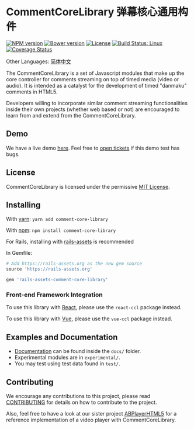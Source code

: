 # CommentCoreLibrary 弹幕核心通用构件
[![NPM version](https://badge.fury.io/js/comment-core-library.svg)](http://badge.fury.io/js/comment-core-library)
[![Bower version](https://badge.fury.io/bo/comment-core-library.svg)](http://badge.fury.io/bo/comment-core-library)
[![License](http://img.shields.io/badge/license-MIT-brightgreen.svg)](http://opensource.org/licenses/MIT)
[![Build Status: Linux](https://travis-ci.org/jabbany/CommentCoreLibrary.svg?branch=master)](https://travis-ci.org/jabbany/CommentCoreLibrary)
[![Coverage Status](https://img.shields.io/coveralls/jabbany/CommentCoreLibrary.svg)](https://coveralls.io/r/jabbany/CommentCoreLibrary?branch=master)

Other Languages: [简体中文](README.zh_CN.md)

The CommentCoreLibrary is a set of Javascript modules that make up the
core controller for comments streaming on top of timed media (video or audio).
It is intended as a catalyst for the development of timed "danmaku" comments
in HTML5.

Developers willing to incorporate similar comment streaming functionalities
inside their own projects (whether web based or not) are encouraged to learn
from and extend from the CommentCoreLibrary.

## Demo
We have a live demo [here](http://jabbany.github.io/CommentCoreLibrary/demo).
Feel free to [open tickets](CONTRIBUTING.md) if this demo test has bugs.

## License
CommentCoreLibrary is licensed under the permissive [MIT License](LICENSE).

## Installing
With [yarn](https://yarnpkg.com/):
`yarn add comment-core-library`

With [npm](https://www.npmjs.org/):
`npm install comment-core-library`

For Rails, installing with [rails-assets](https://rails-assets.org/) is
recommended

In Gemfile:
```ruby
# Add https://rails-assets.org as the new gem source
source 'https://rails-assets.org'

gem 'rails-assets-comment-core-library'
```

### Front-end Framework Integration
To use this library with [React](https://reactjs.org/), please use the
`react-ccl` package instead.

To use this library with [Vue](https://vuejs.org/), please use the `vue-ccl`
package instead.

## Examples and Documentation
- [Documentation](docs/) can be found inside the `docs/` folder.
- Experimental modules are in `experimental/`.
- You may test using test data found in `test/`.

## Contributing
We encourage any contributions to this project, please read
[CONTRIBUTING](CONTRIBUTING.md) for details on how to contribute to the project.

Also, feel free to have a look at our sister project
[ABPlayerHTML5](https://github.com/jabbany/ABPlayerHTML5) for a reference
implementation of a video player with CommentCoreLibrary.
